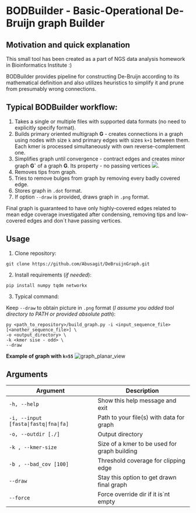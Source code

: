 # BODBuilder - Basic-Operational De-Bruijn graph Builder

## Motivation and quick explanation
This small tool has been created as a part of NGS data analysis homework in Bioinformatics Institute :)


BODBuilder provides pipeline for constructing De-Bruijn according to its mathematical definition and also utilizes heuristics to simplify it and prune from presumably wrong connections. 

## Typical BODBuilder workflow:
1. Takes a single or multiple files with supported data formats (no need to explicitly specify format).
2. Builds primary oriented multigraph **G** - creates connections in a graph using nodes with size `k` and primary edges with sizes `k+1` between them. Each kmer is processed simultaneously with own reverse-complement one.
3. Simplifies graph until convergence - contract edges and creates minor graph **G\`** of a graph **G**. Its property - no passing vertices <img src="https://render.githubusercontent.com/render/math?math=(deg(v)_{out} = deg(v)_{in} = 1)">.
4. Removes tips from graph.
5. Tries to remove bulges from graph by removing every badly covered edge.
6. Stores graph in `.dot` format.
7. If option `--draw` is provided, draws graph in `.png` format.


Final graph is guaranteed to have only highly-covered edges related to mean edge coverage investigated after condensing, removing tips and low-covered edges and don`t have passing vertices.

## Usage
1. Clone repository: 
```{bash}
git clone https://github.com/Abusagit/DeBruijnGraph.git
```
2. Install requirements (_if needed_):
```{bash}
pip install numpy tqdm networkx
```

3. Typical command: 

Keep `--draw` to obtain picture in `.png` format (_I assume you added tool directory to PATH or provided absolute path_):
```{bash}
py <path_to_repository>/build_graph.py -i <input_sequence_file> [<another_sequence_file>] \
-o <output_directory> \
-k <kmer sise - odd> \
--draw 
```

**Example of graph with `k=55`**
![graph_planar_view](https://user-images.githubusercontent.com/67659154/168474315-2ef94ed4-b32b-4b62-beff-df6ea17fecd8.png)



## Arguments
| Argument | Description |
| ----------- | ----------- |
|`-h, --help`|Show this help message and exit |
|`-i, --input [fasta\|fastq\|fna\|fa]` |Path to your file(s) with data for graph |
|`-o, --outdir [./]` | Output directory |
|`-k , --kmer-size` | Size of a kmer to be used for graph building | 
|`-b , --bad_cov [100]` | Threshold coverage for clipping edge |
|`--draw` | Stay this option to get drawn final graph | 
|`--force` | Force override dir if it is\`nt empty | 
